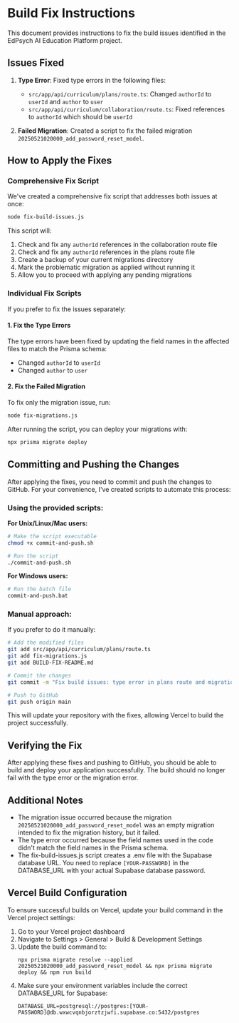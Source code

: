 # Build Fix Instructions

This document provides instructions to fix the build issues identified in the EdPsych AI Education Platform project.

## Issues Fixed

1. **Type Error**: Fixed type errors in the following files:
   - `src/app/api/curriculum/plans/route.ts`: Changed `authorId` to `userId` and `author` to `user`
   - `src/app/api/curriculum/collaboration/route.ts`: Fixed references to `authorId` which should be `userId`

2. **Failed Migration**: Created a script to fix the failed migration `20250521020000_add_password_reset_model`.

## How to Apply the Fixes

### Comprehensive Fix Script

We've created a comprehensive fix script that addresses both issues at once:

```bash
node fix-build-issues.js
```

This script will:
1. Check and fix any `authorId` references in the collaboration route file
2. Check and fix any `authorId` references in the plans route file
3. Create a backup of your current migrations directory
4. Mark the problematic migration as applied without running it
5. Allow you to proceed with applying any pending migrations

### Individual Fix Scripts

If you prefer to fix the issues separately:

#### 1. Fix the Type Errors

The type errors have been fixed by updating the field names in the affected files to match the Prisma schema:
- Changed `authorId` to `userId`
- Changed `author` to `user`

#### 2. Fix the Failed Migration

To fix only the migration issue, run:

```bash
node fix-migrations.js
```

After running the script, you can deploy your migrations with:

```bash
npx prisma migrate deploy
```

## Committing and Pushing the Changes

After applying the fixes, you need to commit and push the changes to GitHub. For your convenience, I've created scripts to automate this process:

### Using the provided scripts:

**For Unix/Linux/Mac users:**
```bash
# Make the script executable
chmod +x commit-and-push.sh

# Run the script
./commit-and-push.sh
```

**For Windows users:**
```bash
# Run the batch file
commit-and-push.bat
```

### Manual approach:
If you prefer to do it manually:
```bash
# Add the modified files
git add src/app/api/curriculum/plans/route.ts
git add fix-migrations.js
git add BUILD-FIX-README.md

# Commit the changes
git commit -m "Fix build issues: type error in plans route and migration failure"

# Push to GitHub
git push origin main
```

This will update your repository with the fixes, allowing Vercel to build the project successfully.

## Verifying the Fix

After applying these fixes and pushing to GitHub, you should be able to build and deploy your application successfully. The build should no longer fail with the type error or the migration error.

## Additional Notes

- The migration issue occurred because the migration `20250521020000_add_password_reset_model` was an empty migration intended to fix the migration history, but it failed.
- The type error occurred because the field names used in the code didn't match the field names in the Prisma schema.
- The fix-build-issues.js script creates a .env file with the Supabase database URL. You need to replace `[YOUR-PASSWORD]` in the DATABASE_URL with your actual Supabase database password.

## Vercel Build Configuration

To ensure successful builds on Vercel, update your build command in the Vercel project settings:

1. Go to your Vercel project dashboard
2. Navigate to Settings > General > Build & Development Settings
3. Update the build command to:
   ```
   npx prisma migrate resolve --applied 20250521020000_add_password_reset_model && npx prisma migrate deploy && npm run build
   ```
4. Make sure your environment variables include the correct DATABASE_URL for Supabase:
   ```
   DATABASE_URL=postgresql://postgres:[YOUR-PASSWORD]@db.wxwcvqnbjorztzjwfi.supabase.co:5432/postgres
   ```